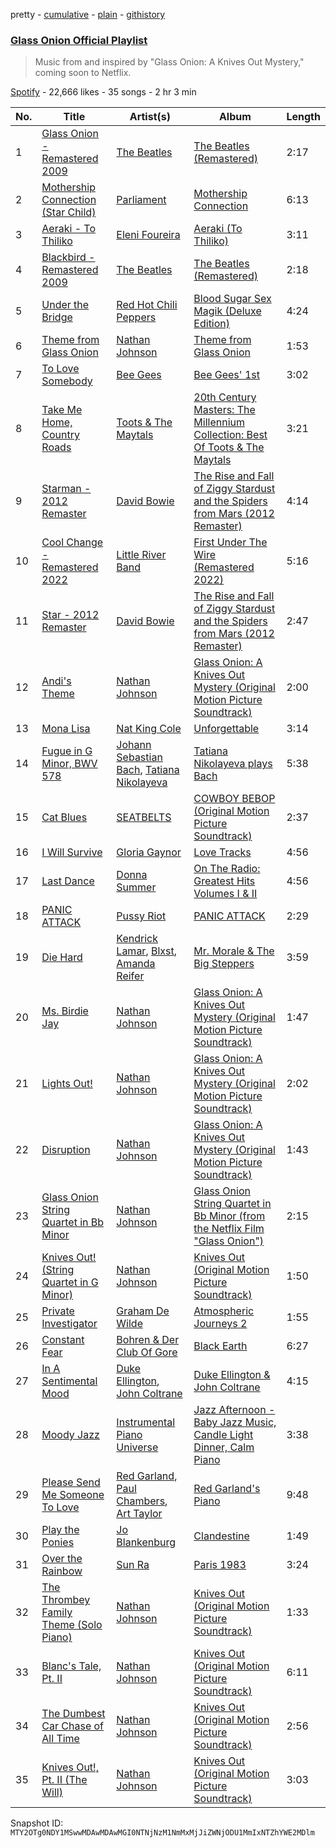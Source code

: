pretty - [cumulative](/playlists/cumulative/37i9dQZF1DXb8UvzdN3YBP.md) - [plain](/playlists/plain/37i9dQZF1DXb8UvzdN3YBP) - [githistory](https://github.githistory.xyz/mackorone/spotify-playlist-archive/blob/main/playlists/plain/37i9dQZF1DXb8UvzdN3YBP)

### [Glass Onion Official Playlist](https://open.spotify.com/playlist/37i9dQZF1DXb8UvzdN3YBP)

> Music from and inspired by "Glass Onion: A Knives Out Mystery," coming soon to Netflix.

[Spotify](https://open.spotify.com/user/spotify) - 22,666 likes - 35 songs - 2 hr 3 min

| No. | Title | Artist(s) | Album | Length |
|---|---|---|---|---|
| 1 | [Glass Onion \- Remastered 2009](https://open.spotify.com/track/2jAojvUaPoHPFSPpF0UNRo) | [The Beatles](https://open.spotify.com/artist/3WrFJ7ztbogyGnTHbHJFl2) | [The Beatles \(Remastered\)](https://open.spotify.com/album/1klALx0u4AavZNEvC4LrTL) | 2:17 |
| 2 | [Mothership Connection \(Star Child\)](https://open.spotify.com/track/7rLAPi81R7qlVqgXfykdEL) | [Parliament](https://open.spotify.com/artist/5SMVzTJyKFJ7TUb46DglcH) | [Mothership Connection](https://open.spotify.com/album/4q1HNSka8CzuLvC8ydcsD2) | 6:13 |
| 3 | [Aeraki \- To Thiliko](https://open.spotify.com/track/1MLVUnu8S4DZIN9HtQNkDc) | [Eleni Foureira](https://open.spotify.com/artist/39E15l8zeCDYpSZwFNX4G2) | [Aeraki \(To Thiliko\)](https://open.spotify.com/album/4tJtx4Ah4XKMoqQwnEJ0Gv) | 3:11 |
| 4 | [Blackbird \- Remastered 2009](https://open.spotify.com/track/5jgFfDIR6FR0gvlA56Nakr) | [The Beatles](https://open.spotify.com/artist/3WrFJ7ztbogyGnTHbHJFl2) | [The Beatles \(Remastered\)](https://open.spotify.com/album/1klALx0u4AavZNEvC4LrTL) | 2:18 |
| 5 | [Under the Bridge](https://open.spotify.com/track/3d9DChrdc6BOeFsbrZ3Is0) | [Red Hot Chili Peppers](https://open.spotify.com/artist/0L8ExT028jH3ddEcZwqJJ5) | [Blood Sugar Sex Magik \(Deluxe Edition\)](https://open.spotify.com/album/30Perjew8HyGkdSmqguYyg) | 4:24 |
| 6 | [Theme from Glass Onion](https://open.spotify.com/track/6B7kChZl8KQnfNZN7BNikg) | [Nathan Johnson](https://open.spotify.com/artist/0zWHBQv6knnmZSovIvl6b1) | [Theme from Glass Onion](https://open.spotify.com/album/6lfulecKKDldkbi1vh9ta0) | 1:53 |
| 7 | [To Love Somebody](https://open.spotify.com/track/0mbS3VwRbO6HVBMPXnzOGA) | [Bee Gees](https://open.spotify.com/artist/1LZEQNv7sE11VDY3SdxQeN) | [Bee Gees' 1st](https://open.spotify.com/album/2ESenDgBlvBFn6G1SfVZIw) | 3:02 |
| 8 | [Take Me Home, Country Roads](https://open.spotify.com/track/389R9arpxdfl0JA450Qn9m) | [Toots & The Maytals](https://open.spotify.com/artist/6ZFv3wQwwWPiVDWhv0mjQK) | [20th Century Masters: The Millennium Collection: Best Of Toots & The Maytals](https://open.spotify.com/album/4LqckZIG3vtFVGIeY3Q5Yz) | 3:21 |
| 9 | [Starman \- 2012 Remaster](https://open.spotify.com/track/0pQskrTITgmCMyr85tb9qq) | [David Bowie](https://open.spotify.com/artist/0oSGxfWSnnOXhD2fKuz2Gy) | [The Rise and Fall of Ziggy Stardust and the Spiders from Mars \(2012 Remaster\)](https://open.spotify.com/album/48D1hRORqJq52qsnUYZX56) | 4:14 |
| 10 | [Cool Change \- Remastered 2022](https://open.spotify.com/track/2SEGYVnWImKLUOkU3Qa8sX) | [Little River Band](https://open.spotify.com/artist/6clbbhnIqpHnqxwtOWcilg) | [First Under The Wire \(Remastered 2022\)](https://open.spotify.com/album/1pPsslUdE1HeBxdlgXJ7Yp) | 5:16 |
| 11 | [Star \- 2012 Remaster](https://open.spotify.com/track/5WfSHn8qVk1W3GJJQpETC1) | [David Bowie](https://open.spotify.com/artist/0oSGxfWSnnOXhD2fKuz2Gy) | [The Rise and Fall of Ziggy Stardust and the Spiders from Mars \(2012 Remaster\)](https://open.spotify.com/album/48D1hRORqJq52qsnUYZX56) | 2:47 |
| 12 | [Andi's Theme](https://open.spotify.com/track/25Jv0pEi5Kys6FGxsfk5yP) | [Nathan Johnson](https://open.spotify.com/artist/0zWHBQv6knnmZSovIvl6b1) | [Glass Onion: A Knives Out Mystery \(Original Motion Picture Soundtrack\)](https://open.spotify.com/album/5nuS5QjHS8xqhmRZvVNUus) | 2:00 |
| 13 | [Mona Lisa](https://open.spotify.com/track/5dae01pKNjRQtgOeAkFzPY) | [Nat King Cole](https://open.spotify.com/artist/7v4imS0moSyGdXyLgVTIV7) | [Unforgettable](https://open.spotify.com/album/7GBvXtxnvBluo2f4xBVNkm) | 3:14 |
| 14 | [Fugue in G Minor, BWV 578](https://open.spotify.com/track/5nC9blLxTTMkUIgBjOHI5A) | [Johann Sebastian Bach](https://open.spotify.com/artist/5aIqB5nVVvmFsvSdExz408), [Tatiana Nikolayeva](https://open.spotify.com/artist/6DLkqUf81qiaGPUYEep6Gb) | [Tatiana Nikolayeva plays Bach](https://open.spotify.com/album/2bNvavvuP5BlkSHa6lrfxJ) | 5:38 |
| 15 | [Cat Blues](https://open.spotify.com/track/4UIWEomPQIaacYpTjEwMVS) | [SEATBELTS](https://open.spotify.com/artist/3U3zr5PCRa9ty74uN46iBa) | [COWBOY BEBOP \(Original Motion Picture Soundtrack\)](https://open.spotify.com/album/1XoE7ZirQ3gjxq8HIzTJU9) | 2:37 |
| 16 | [I Will Survive](https://open.spotify.com/track/7rIovIsXE6kMn629b7kDig) | [Gloria Gaynor](https://open.spotify.com/artist/6V6WCgi7waF55bJmylC4H5) | [Love Tracks](https://open.spotify.com/album/1F0umQ1PItuGiP8uJDdFoX) | 4:56 |
| 17 | [Last Dance](https://open.spotify.com/track/5fKTkCOpnyJko7jZqpbJnX) | [Donna Summer](https://open.spotify.com/artist/2eogQKWWoohI3BSnoG7E2U) | [On The Radio: Greatest Hits Volumes I & II](https://open.spotify.com/album/1DeQ0MqQiY2RpMSMFEsILA) | 4:56 |
| 18 | [PANIC ATTACK](https://open.spotify.com/track/7Gf6BvF5vHKq1ZABgdbMkx) | [Pussy Riot](https://open.spotify.com/artist/2hThsqaVEAWhWPBXnaOfB9) | [PANIC ATTACK](https://open.spotify.com/album/49iWkiTVH0JxJM36bVT7ey) | 2:29 |
| 19 | [Die Hard](https://open.spotify.com/track/2g6tReTlM2Akp41g0HaeXN) | [Kendrick Lamar](https://open.spotify.com/artist/2YZyLoL8N0Wb9xBt1NhZWg), [Blxst](https://open.spotify.com/artist/4qXC0i02bSFstECuXP2ZpL), [Amanda Reifer](https://open.spotify.com/artist/1PpDfXOUG7gxUjR1quWnwp) | [Mr\. Morale & The Big Steppers](https://open.spotify.com/album/79ONNoS4M9tfIA1mYLBYVX) | 3:59 |
| 20 | [Ms\. Birdie Jay](https://open.spotify.com/track/6MLLGKq2DN1NzjphOPa7GV) | [Nathan Johnson](https://open.spotify.com/artist/0zWHBQv6knnmZSovIvl6b1) | [Glass Onion: A Knives Out Mystery \(Original Motion Picture Soundtrack\)](https://open.spotify.com/album/5nuS5QjHS8xqhmRZvVNUus) | 1:47 |
| 21 | [Lights Out!](https://open.spotify.com/track/1a143SdTh2FY80bwYeI3Wx) | [Nathan Johnson](https://open.spotify.com/artist/0zWHBQv6knnmZSovIvl6b1) | [Glass Onion: A Knives Out Mystery \(Original Motion Picture Soundtrack\)](https://open.spotify.com/album/5nuS5QjHS8xqhmRZvVNUus) | 2:02 |
| 22 | [Disruption](https://open.spotify.com/track/72OYoYN96FGfgrIypvOmVW) | [Nathan Johnson](https://open.spotify.com/artist/0zWHBQv6knnmZSovIvl6b1) | [Glass Onion: A Knives Out Mystery \(Original Motion Picture Soundtrack\)](https://open.spotify.com/album/5nuS5QjHS8xqhmRZvVNUus) | 1:43 |
| 23 | [Glass Onion String Quartet in Bb Minor](https://open.spotify.com/track/4yNzkxzvTaEknvjqXYYyKL) | [Nathan Johnson](https://open.spotify.com/artist/0zWHBQv6knnmZSovIvl6b1) | [Glass Onion String Quartet in Bb Minor \(from the Netflix Film "Glass Onion"\)](https://open.spotify.com/album/4w0X1Fak64BztXtd7CRnYl) | 2:15 |
| 24 | [Knives Out! \(String Quartet in G Minor\)](https://open.spotify.com/track/6MVKZqfRYWkeFNRiIRjJub) | [Nathan Johnson](https://open.spotify.com/artist/0zWHBQv6knnmZSovIvl6b1) | [Knives Out \(Original Motion Picture Soundtrack\)](https://open.spotify.com/album/5SjrBY5Dguvw7UYDIC9Fut) | 1:50 |
| 25 | [Private Investigator](https://open.spotify.com/track/7zHhpvu59OKXDG51LsXLTq) | [Graham De Wilde](https://open.spotify.com/artist/460n0z7RWA7eJ8xCar7uzH) | [Atmospheric Journeys 2](https://open.spotify.com/album/4H6sy38N08EqbLWPEvv8Xu) | 1:55 |
| 26 | [Constant Fear](https://open.spotify.com/track/3KJeOdlwj5W0c9XIrjqzY0) | [Bohren & Der Club Of Gore](https://open.spotify.com/artist/4VpWzXVUAR2YyQuWQpNGAf) | [Black Earth](https://open.spotify.com/album/2xDo02ZrqGjkkOcsm35E5L) | 6:27 |
| 27 | [In A Sentimental Mood](https://open.spotify.com/track/0E8q2Fx2XuzXCO2NSAppkR) | [Duke Ellington](https://open.spotify.com/artist/4F7Q5NV6h5TSwCainz8S5A), [John Coltrane](https://open.spotify.com/artist/2hGh5VOeeqimQFxqXvfCUf) | [Duke Ellington & John Coltrane](https://open.spotify.com/album/1OvmilWKtrabJGEpPRlgK5) | 4:15 |
| 28 | [Moody Jazz](https://open.spotify.com/track/4o2xQZiuhFix37Mc0SHMxn) | [Instrumental Piano Universe](https://open.spotify.com/artist/6nWAezpstoJjzf1m6ZEl7P) | [Jazz Afternoon \- Baby Jazz Music, Candle Light Dinner, Calm Piano](https://open.spotify.com/album/3zJuKl44R9IXVAAnIENgWn) | 3:38 |
| 29 | [Please Send Me Someone To Love](https://open.spotify.com/track/6j0mXItB7viXXjB98l3Kwy) | [Red Garland](https://open.spotify.com/artist/35iymrFS4VnsKn35ebHKX9), [Paul Chambers](https://open.spotify.com/artist/0M1UOBJZ9tcKJbrbnVlHZG), [Art Taylor](https://open.spotify.com/artist/3CsHGnB9qK3KYH7xmyGAGX) | [Red Garland's Piano](https://open.spotify.com/album/1Lrt5saApIz6z8dGmyKB7d) | 9:48 |
| 30 | [Play the Ponies](https://open.spotify.com/track/3r7pQSqIWmXYFQci0aBBQi) | [Jo Blankenburg](https://open.spotify.com/artist/4tuiQRw9bC9HZhSFJEJ9Mz) | [Clandestine](https://open.spotify.com/album/5NuF7nYaRGq8YlPY1X52Ro) | 1:49 |
| 31 | [Over the Rainbow](https://open.spotify.com/track/7MuZnieEKLs0VLivHZveVk) | [Sun Ra](https://open.spotify.com/artist/0tIODqvzGUoEaK26rK4pvX) | [Paris 1983](https://open.spotify.com/album/4f102HY552Rn68aqwRbzFO) | 3:24 |
| 32 | [The Thrombey Family Theme \(Solo Piano\)](https://open.spotify.com/track/1ObM2MEjk2VLXotQQhKKiY) | [Nathan Johnson](https://open.spotify.com/artist/0zWHBQv6knnmZSovIvl6b1) | [Knives Out \(Original Motion Picture Soundtrack\)](https://open.spotify.com/album/5SjrBY5Dguvw7UYDIC9Fut) | 1:33 |
| 33 | [Blanc's Tale, Pt\. II](https://open.spotify.com/track/0ZzluTS60kq1Hu5M74sBtb) | [Nathan Johnson](https://open.spotify.com/artist/0zWHBQv6knnmZSovIvl6b1) | [Knives Out \(Original Motion Picture Soundtrack\)](https://open.spotify.com/album/5SjrBY5Dguvw7UYDIC9Fut) | 6:11 |
| 34 | [The Dumbest Car Chase of All Time](https://open.spotify.com/track/2EdP0jDri5scsvBfdYkOnq) | [Nathan Johnson](https://open.spotify.com/artist/0zWHBQv6knnmZSovIvl6b1) | [Knives Out \(Original Motion Picture Soundtrack\)](https://open.spotify.com/album/5SjrBY5Dguvw7UYDIC9Fut) | 2:56 |
| 35 | [Knives Out!, Pt\. II \(The Will\)](https://open.spotify.com/track/5j7V7I0CBkCpsmwVSV3rBa) | [Nathan Johnson](https://open.spotify.com/artist/0zWHBQv6knnmZSovIvl6b1) | [Knives Out \(Original Motion Picture Soundtrack\)](https://open.spotify.com/album/5SjrBY5Dguvw7UYDIC9Fut) | 3:03 |

Snapshot ID: `MTY2OTg0NDY1MSwwMDAwMDAwMGI0NTNjNzM1NmMxMjJiZWNjODU1MmIxNTZhYWE2MDlm`
